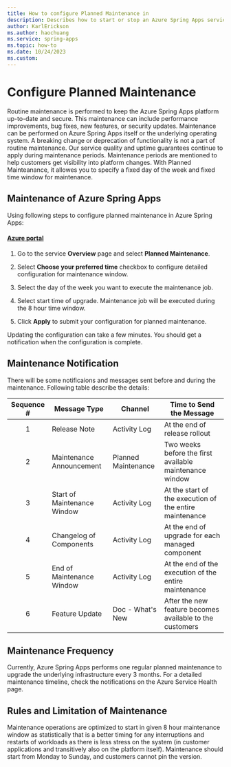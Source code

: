 ```yaml
---
title: How to configure Planned Maintenance in 
description: Describes how to start or stop an Azure Spring Apps service instance
author: KarlErickson
ms.author: haochuang
ms.service: spring-apps
ms.topic: how-to
ms.date: 10/24/2023
ms.custom: 
---
```


# Configure Planned Maintenance
Routine maintenance is performed to keep the Azure Spring Apps platform up-to-date and secure. This maintenance can include performance improvements, bug fixes, new features, or security updates. Maintenance can be performed on Azure Spring Apps itself or the underlying operating system. A breaking change or deprecation of functionality is not a part of routine maintenance. Our service quality and uptime guarantees continue to apply during maintenance periods. Maintenance periods are mentioned to help customers get visibility into platform changes. With Planned Mainteanance, it allowes you to specify a fixed day of the week and fixed time window for maintenance.
 
## Maintenance of Azure Spring Apps
Using following steps to configure planned maintenance in Azure Spring Apps:

#### [Azure portal](#tab/Azure-portal)

1. Go to the service **Overview** page and select **Planned Maintenance**.

1. Select **Choose your preferred time** checkbox to configure detailed configuration for maintenance window.

1. Select the day of the week you want to execute the maintenance job.

1. Select start time of upgrade. Maintenance job will be executed during the 8 hour time window.

1. Click **Apply** to submit your configuration for planned maintenance.

Updating the configuration can take a few minutes. You should get a notification when the configuration is complete.

 
## Maintenance Notification

There will be some notificaions and messages sent before and during the maintenance. Following table describe the details:

| Sequence # | Message Type                | Channel             | Time to Send the Message                                 |
| :--------: | --------------------------- | ------------------- | -------------------------------------------------------- |
| 1          | Release Note                | Activity Log        | At the end of release rollout                            |
| 2          | Maintenance Announcement    | Planned Maintenance | Two weeks before the first available maintenance window  |
| 3          | Start of Maintenance Window | Activity Log        | At the start of the execution of the entire maintenance  |
| 4          | Changelog of Components     | Activity Log        | At the end of upgrade for each managed component         |
| 5          | End of Maintenance Window   | Activity Log        | At the end of the execution of the entire maintenance    |
| 6          | Feature Update              | Doc - What's New    | After the new feature becomes available to the customers |
 
## Maintenance Frequency
Currently, Azure Spring Apps performs one regular planned maintenance to upgrade the underlying infrastructure every 3 months. For a detailed maintenance timeline, check the notifications on the Azure Service Health page.
 
## Rules and Limitation of Maintenance
Maintenance operations are optimized to start in given 8 hour maintenance window as statistically that is a better timing for any interruptions and restarts of workloads as there is less stress on the system (in customer applications and transitively also on the platform itself). Maintenance should start from Monday to Sunday, and customers cannot pin the version.
